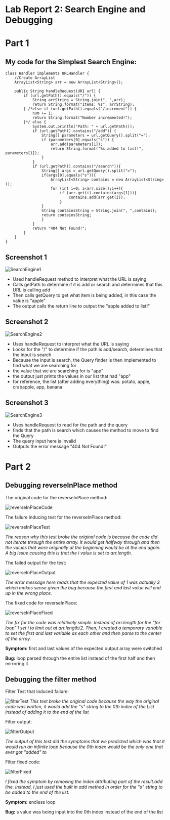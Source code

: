 # Lab Report 2: Search Engine and Debugging

# Part 1
## My code for the Simplest Search Engine:

```
class Handler implements URLHandler {
    //Create ArrayList
    ArrayList<String> arr = new ArrayList<String>();

    public String handleRequest(URI url) {
        if (url.getPath().equals("/")) {
            String arrString = String.join(", ",arr);
            return String.format("Items: %s", arrString);
        } /*else if (url.getPath().equals("/increment")) {
            num += 1;
            return String.format("Number incremented!");
        }*/ else {
            System.out.println("Path: " + url.getPath());
            if (url.getPath().contains("/add")) {
                String[] parameters = url.getQuery().split("=");
                if (parameters[0].equals("s")) {
                    arr.add(parameters[1]);
                    return String.format("%s added to list!", parameters[1]);
                }
            }
            if (url.getPath().contains("/search")){
                String[] args = url.getQuery().split("=");
                if(args[0].equals("s")){
                    ArrayList<String> contains = new ArrayList<String>();
                    for (int i=0; i<arr.size();i++){
                        if (arr.get(i).contains(args[1])){
                            contains.add(arr.get(i));
                        }
                }
                String containsString = String.join(", ",contains);
                return containsString;
                }
            }
            return "404 Not Found!";
        }
    }
}
```
## Screenshot 1
![SearchEngine1](SearchEnginescreenshot1.png)
* Used handleRequest method to interpret what the URL is saying
* Calls getPath to determine if it is add or search and determines that this URL is calling add
* Then calls getQuery to get what item is being added, in this case the value is "apple"
* The output calls the return line to output the "apple added to list!"

## Screenshot 2
![SearchEngine2](SearchEnginescreenshot2.png)
* Uses handleRequest to interpret what the URL is saying
* Looks for the "/" to determine if the path is add/search, determines that the input is search
* Because the input is search, the Query finder is then implemented to find what we are searching for
* the value that we are searching for is "app"
* the output just prints the values in our list that had "app"
* for reference, the list (after adding everything) was: potato, apple, crabapple, app, banana

## Screenshot 3
![SearchEngine3](SearchEnginescreenshot3.png)
* Uses handleRequest to read for the path and the query
* finds that the path is search which causes the method to move to find the Query
* The query input here is invalid
* Outputs the error  message "404 Not Found!"

# Part 2
## Debugging reverseInPlace method

The original code for the reverseInPlace method:

![reverseInPlaceCode](reverseInPlacecode.png)


The failure inducing test for the reverseInPlace method:

![reverseInPlaceTest](reverseInPlacetest.png)

*The reason why this test broke the original code is because the code did not iterate through the entire array. It would get halfway through and then the values that were originally at the beginning would be at the end again. A big issue causing this is that the i value is set to arr.length.*

The failed output for the test:

![reverseInPlaceOutput](reverseInPlaceOutput.png)

*The error message here reads that the expected value of 1 was actually 3 which makes sense given the bug because the first and last value will end up in the wrong place.*

The fixed code for reverseInPlace:

![reverseInPlaceFixed](reverseInPlaceFixed.png)

*The fix for the code was relatively simple. Instead of arr.length for the "for loop" I set i to limit out at arr.length/2. Then, I created a temporary variable to set the first and last variable as each other and then parse to the center of the array.*

**Symptom:** first and last values of the expected output array were switched

**Bug:** loop parsed through the entire list instead of the first half and then mirroring it


## Debugging the filter method

Filter Test that induced failure:

![filterTest](filterTest.png)
*This test broke the original code because the way the original code was written, it would add the "s" string to the 0th index of the List instead of adding it to the end of the list*

Filter output:

![filterOutput](filterOutput.png)

*The output of this test did the symptoms that we predicted which was that it would run an infinite loop because the 0th index would be the only one that ever got "added" to*

Filter fixed code:

![filterFixed](filterFixed.png)

*I fixed the symptom by removing the index attributing part of the result.add line. Instead, I just used the built in add method in order for the "s" string to be added to the end of the list.*

**Symptom:** endless loop

**Bug:** s value was being input into the 0th index instead of the end of the list









